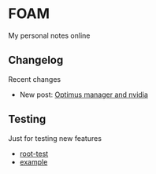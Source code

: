 # FOAM

My personal notes online

## Changelog

Recent changes

- New post: [Optimus manager and nvidia](misc/arch/nvidia.public)

## Testing

Just for testing new features

- [root-test](https://foam.serranomorante.com/public/root-test)
- [example](https://foam.serranomorante.com/public/example)
